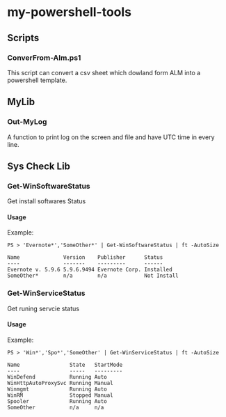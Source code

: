 # my-powershell-tools

## Scripts

### ConverFrom-Alm.ps1

This script can convert a csv sheet which dowland form ALM into a powershell template.

## MyLib

### Out-MyLog

A function to print log on the screen and file and have UTC time in every line.

## Sys Check Lib

### Get-WinSoftwareStatus

Get install softwares Status

#### Usage

Example:

``` PowrShell
PS > 'Evernote*','SomeOther*' | Get-WinSoftwareStatus | ft -AutoSize

Name              Version    Publisher      Status     
----              -------    ---------      ------     
Evernote v. 5.9.6 5.9.6.9494 Evernote Corp. Installed  
SomeOther*        n/a        n/a            Not Install
```
### Get-WinServiceStatus

Get runing servcie status

#### Usage

Example:

``` PowrShell
PS > 'Win*','Spo*','SomeOther' | Get-WinServiceStatus | ft -AutoSize

Name                State   StartMode
----                -----   ---------
WinDefend           Running Auto     
WinHttpAutoProxySvc Running Manual   
Winmgmt             Running Auto     
WinRM               Stopped Manual   
Spooler             Running Auto     
SomeOther           n/a     n/a      
```
